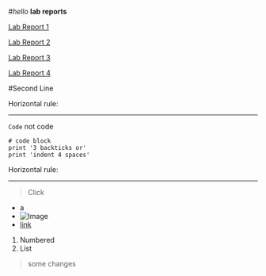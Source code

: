 #*hello* **lab reports**

[Lab Report 1](https://lillyjrjy.github.io/-cse15l-lab-reports/lab-report-1-week-2.html)

[Lab Report 2](https://lillyjrjy.github.io/-cse15l-lab-reports/Lab-Report-2-Week-4.html)

[Lab Report 3](https://lillyjrjy.github.io/-cse15l-lab-reports/Lab-Report-3-Week-6.html)

[Lab Report 4](https://lillyjrjy.github.io/-cse15l-lab-reports/Lab-Report-4-Week-8.html)


#Second Line

Horizontal rule:

---

`Code` not code

```
# code block
print '3 backticks or'
print 'indent 4 spaces'
```

Horizontal rule:

---

> Click

* a
* ![Image](https://wompampsupport.azureedge.net/fetchimage?siteId=7575&v=2&jpgQuality=100&width=700&url=https%3A%2F%2Fi.kym-cdn.com%2Fentries%2Ficons%2Fmobile%2F000%2F026%2F489%2Fcrying.jpg)
* [link](https://www.youtube.com/watch?v=dQw4w9WgXcQ&loop=0)

1. Numbered
2. List


>some changes

